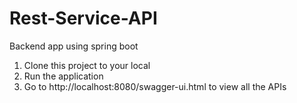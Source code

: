 # Rest-Service-API
Backend app using spring boot 

1) Clone this project to your local
2) Run the application
3) Go to http://localhost:8080/swagger-ui.html to view all the APIs
